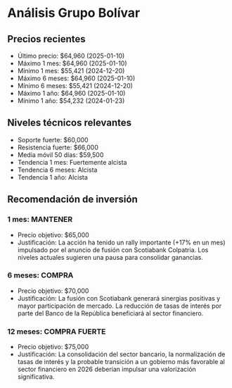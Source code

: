 # Análisis Grupo Bolívar

## Precios recientes
- Último precio: $64,960 (2025-01-10)
- Máximo 1 mes: $64,960 (2025-01-10)
- Mínimo 1 mes: $55,421 (2024-12-20)
- Máximo 6 meses: $64,960 (2025-01-10)
- Mínimo 6 meses: $55,421 (2024-12-20)
- Máximo 1 año: $64,960 (2025-01-10)
- Mínimo 1 año: $54,232 (2024-01-23)

## Niveles técnicos relevantes
- Soporte fuerte: $60,000
- Resistencia fuerte: $66,000
- Media móvil 50 días: $59,500
- Tendencia 1 mes: Fuertemente alcista
- Tendencia 6 meses: Alcista
- Tendencia 1 año: Alcista

## Recomendación de inversión

### 1 mes: MANTENER
- Precio objetivo: $65,000
- Justificación: La acción ha tenido un rally importante (+17% en un mes) impulsado por el anuncio de fusión con Scotiabank Colpatria. Los niveles actuales sugieren una pausa para consolidar ganancias.

### 6 meses: COMPRA
- Precio objetivo: $70,000
- Justificación: La fusión con Scotiabank generará sinergias positivas y mayor participación de mercado. La reducción de tasas de interés por parte del Banco de la República beneficiará al sector financiero.

### 12 meses: COMPRA FUERTE
- Precio objetivo: $75,000
- Justificación: La consolidación del sector bancario, la normalización de tasas de interés y la probable transición a un gobierno más favorable al sector financiero en 2026 deberían impulsar una valorización significativa.
